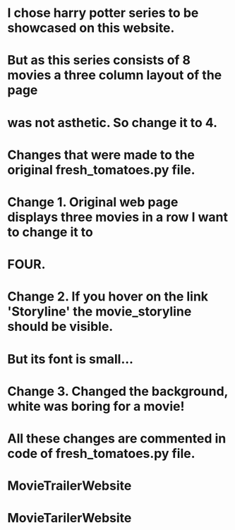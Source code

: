 #
# I chose harry potter series to be showcased on this website.
# But as this series consists of 8 movies a three column layout of the page
# was not asthetic. So change it to 4.


#   Changes that were made to the original fresh_tomatoes.py file.

# Change 1. Original web page displays three movies in a row I want to change it to
#           FOUR.
# Change 2. If you hover on the link 'Storyline' the movie_storyline should be visible.
#           But its font is small... 
# Change 3. Changed the background, white was boring for a movie!

# All these changes are commented in code of fresh_tomatoes.py file.
# MovieTrailerWebsite
# MovieTarilerWebsite
